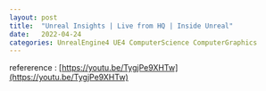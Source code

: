 ```yaml
---
layout: post
title:  "Unreal Insights | Live from HQ | Inside Unreal"
date:   2022-04-24
categories: UnrealEngine4 UE4 ComputerScience ComputerGraphics
---
```

       
refererence : [https://youtu.be/TygjPe9XHTw](https://youtu.be/TygjPe9XHTw)